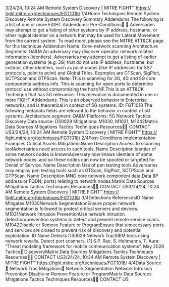 3/24/24, 10:24 AM Remote System Discovery | MITRE FiGHT™
https://ﬁght.mitre.org/techniques/FGT1018/ 1/4Home Techniques Remote System Discovery
Remote System Discovery
Summary
Addendums
The following is a list of one or more FiGHT Addendums:
Pre-Conditions󰅂 󰅂
Adversaries may attempt to get a listing of other systems by
IP address, hostname, or other logical identi er on a network
that may be used for Lateral Movement from the current
system. To read more, please see the MITRE ATT&CK page for
this technique
Addendum Name: Core-network scanning
Architecture Segments: OA&M
An adversary may discover operator network related
information (identi ers).
Adversaries may attempt to get a listing of earlier generation
systems (e.g. 3G) that do not use IP address, hostname, but
instead, other identi ers, such as point codes (like IP
addresses for SS7 protocols, point to point) and Global Titles.
Examples are GTScan, SigPloit, SCTPScan and GTPScan.
Note: This is scanning for 3G, 4G and 5G core components
address info. This is scanning for open ports to determine
protocol use without compromising the host/NF.This is an ATT&CK
Technique that has 5G
relevance. This relevance is
documented in one or more
FiGHT Addendums.
This is an observed behavior
in Enterprise networks, and is
theoretical in context of 5G
systems.
ID: FGT1018
The following metadata
fields are relevant to the
behavior in context of 5G
systems.
Architecture segment:
OA&M
Platforms: 5G Network
Tactics: Discovery
Data source: DS0029
Mitigations: M1030, M1031,
M1042Matrix Data Sources Mitigations Tactics Techniques Resources󰍝󰇙
CONTACT US3/24/24, 10:24 AM Remote System Discovery | MITRE FiGHT™
https://ﬁght.mitre.org/techniques/FGT1018/ 2/4Post-Conditions
Implementation Examples
Critical Assets
MitigationsName Description
Access to scanning toolAdversaries need
access to such tools.
Name Description
Identi er of some network nodes
is knownAdversary now knows
identi ers of some
network nodes, and so
these nodes can now be
spoofed or targeted for
Denial of Service.
Name Description
Use of pen testing tools.Adversaries may
employ pen testing
tools such as GTScan,
SigPloit, SCTPScan and
GTPScan.
Name Description
MNO core network component
data.Data (IP address or
FQDN, ports) relating to
network nodes.Matrix Data Sources Mitigations Tactics Techniques Resources󰍝󰇙
CONTACT US3/24/24, 10:24 AM Remote System Discovery | MITRE FiGHT™
https://ﬁght.mitre.org/techniques/FGT1018/ 3/4Detections
ReferencesID Name Mitigates
M1030Network
SegmentationEnsure proper network
segmentation is
followed to protect
critical servers and
devices.
M1031Network Intrusion
PreventionUse network intrusion
detection/prevention
systems to detect and
prevent remote service
scans.
M1042Disable or Remove
Feature or ProgramEnsure that
unnecessary ports and
services are closed to
prevent risk of
discovery and potential
exploitation.
ID Name Detects
DS0029 Network Tra cSIEM tools using
network  rewalls.
Detect port scanners.
[1] S.P. Rao, S. Holtmanns, T. Aura: “Threat modeling
framework for mobile communication systems”, May 2020
Tactics󰅀
DiscoveryMatrix Data Sources Mitigations Tactics Techniques Resources󰍝󰇙
CONTACT US3/24/24, 10:24 AM Remote System Discovery | MITRE FiGHT™
https://ﬁght.mitre.org/techniques/FGT1018/ 4/4Data Source
󰅀
Network Tra c
Mitigations󰅀
Network Segmentation
Network Intrusion Prevention
Disable or Remove Feature or ProgramMatrix Data Sources Mitigations Tactics Techniques Resources󰍝󰇙
CONTACT US